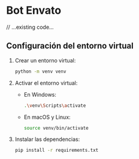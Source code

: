# Bot Envato

// ...existing code...

## Configuración del entorno virtual

1. Crear un entorno virtual:
    ```bash
    python -m venv venv
    ```

2. Activar el entorno virtual:
    - En Windows:
        ```bash
        .\venv\Scripts\activate
        ```
    - En macOS y Linux:
        ```bash
        source venv/bin/activate
        ```

3. Instalar las dependencias:
    ```bash
    pip install -r requirements.txt
    ```

